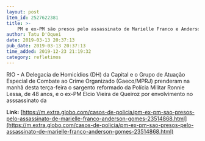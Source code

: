```yaml
---
layout: post
item_id: 2527622381
title: >-
    PM e ex-PM são presos pelo assassinato de Marielle Franco e Anderson Gomes
author: Tatu D'Oquei
date: 2019-03-13 20:37:13
pub_date: 2019-03-13 20:37:13
time_added: 2019-12-23 21:19:32
category: refletimos
---
```


RIO - A Delegacia de Homicídios (DH) da Capital e o Grupo de Atuação Especial de Combate ao Crime Organizado (Gaeco/MPRJ) prenderam na manhã desta terça-feira o sargento reformado da Polícia Militar Ronnie Lessa, de 48 anos, e o ex-PM Elcio Vieira de Queiroz por envolvimento no asssassinato da

**Link:** [https://m.extra.globo.com/casos-de-policia/pm-ex-pm-sao-presos-pelo-assassinato-de-marielle-franco-anderson-gomes-23514868.html](https://m.extra.globo.com/casos-de-policia/pm-ex-pm-sao-presos-pelo-assassinato-de-marielle-franco-anderson-gomes-23514868.html)

